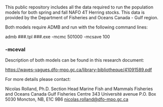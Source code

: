 This public repository includes all the data required to run the population models for both spring and fall NAFO 4T Herring stocks. This data is provided by the Department of Fisheries and Oceans Canada - Gulf region.

Both models require ADMB and run with the following command lines:

admb ###.tpl
###.exe -mcmc 501000 -mcsave 100
### -mceval

Description of both models can be found in this research document: 

https://waves-vagues.dfo-mpo.gc.ca/library-bibliotheque/41091589.pdf

For more details please contact:

Nicolas Rolland, Ph.D.
Section Head Marine Fish and Mammals
Fisheries and Oceans Canada
Gulf Fisheries Centre
343 Université avenue P.O. Box 5030
Moncton, NB, E1C 9B6
nicolas.rolland@dfo-mpo.gc.ca
